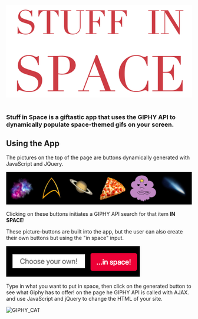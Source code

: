 ![SPACE](/assets/images/readMe/spacetitlewhite.png)
#

### Stuff in Space is a giftastic app that uses the GIPHY API to dynamically populate space-themed gifs on your screen. 

## Using the App

The pictures on the top of the page are buttons dynamically generated with JavaScript and JQuery. 

![image_button](/assets/images//readMe/img_buttons.png)

Clicking on these buttons initiates a GIPHY API search for that item <b>IN SPACE</b>!
        
These picture-buttons are built into the app, but the user can also create their own buttons but using the "in space" input. 

![user_button](/assets/images//readMe/user_buttons.png)

Type in what you want to put in space, then click on the generated button to see what Giphy has to offer! on the page he GIPHY API is called with AJAX. and use JavaScript and jQuery to change the HTML of your site.

![GIPHY_CAT](https://media1.giphy.com/media/12ziDRRUpqbm00/200.gif)
